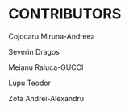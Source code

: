 # CONTRIBUTORS

Cojocaru Miruna-Andreea

Severin Dragos
                
Meianu Raluca-GUCCI
                
Lupu Teodor
                
Zota Andrei-Alexandru
